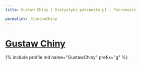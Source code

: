 ```yaml
---
title: Gustaw Chiny | Statystyki patronite.pl | Patromierz

permalink: /GustawChiny
---
```


# [Gustaw Chiny](https://patronite.pl/GustawChiny)

{% include profile.md name="GustawChiny" prefix="g" %}
